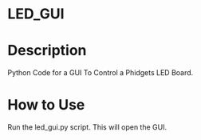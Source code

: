 # LED_GUI

# Description
Python Code for a GUI To Control a Phidgets LED Board. 

# How to Use
Run the led_gui.py script. This will open the GUI.
